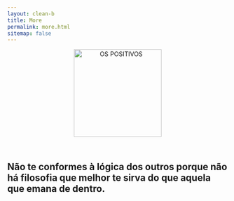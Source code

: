 ```yaml
---
layout: clean-b
title: More
permalink: more.html
sitemap: false
---
```


<header>
    <a href="{{ "/" | relative_url }}">
    <img src="{{ "/assets/skull.png" | absolute_url }}" alt="OS POSITIVOS" width="200" />
    </a>
</header>
<article class="post">
  <div class="coluna centre">
    <h2 class="subtitle espaco">Não te conformes à lógica dos outros porque não há filosofia que melhor te sirva do que aquela que emana de dentro.</h2>
  </div>
</article>
